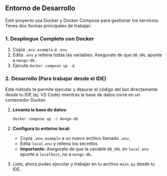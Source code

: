 ## Entorno de Desarrollo

Este proyecto usa Docker y Docker Compose para gestionar los servicios. Tenes dos formas principales de trabajar:

### 1. Despliegue Completo con Docker

1.  Copia `.env.example` a `.env`.
2.  Edita `.env` y rellena todas las variables. Asegurate de que `DB_URL` apunte a `mongo-db`.
3.  Ejecuta `docker compose up -d`.

### 2. Desarrollo (Para trabajar desde el IDE)

Este método te permite ejecutar y depurar el código del bot directamente desde tu IDE (ej. VS Code) mientras la base de datos corre en un contenedor Docker.

1.  **Levanta la base de datos:**
    ```bash
    docker compose up -d mongo-db
    ```

2.  **Configura tu entorno local:**
    *   Copia `.env.example` a un nuevo archivo llamado `.env`.
    *   Edita `local.env` y rellena los secretos.
    *   **Importante:** Asegurate de que la variable `DB_URL` en `local.env` apunte a `localhost`, no a `mongo-db`.

3.  Listo, ahora podes ejecutar y trabajar en tu archivo `main.py` desde tu IDE.
